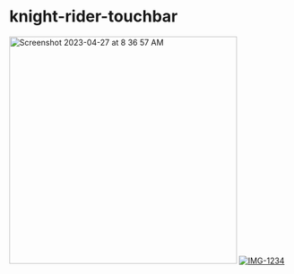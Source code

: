 # knight-rider-touchbar
<img width="406" alt="Screenshot 2023-04-27 at 8 36 57 AM" src="https://user-images.githubusercontent.com/119916323/234900296-0842745c-5dd9-48c3-ab4e-a825b19d08de.png">
<a href="https://ibb.co/09PB7Lj"><img src="https://i.ibb.co/X5myQPZ/IMG-1234.jpg" alt="IMG-1234" border="0"></a>
